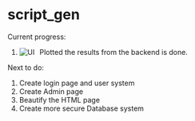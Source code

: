 # script_gen

Current progress:
1. Plotted the results from the backend is done. 
<img src="https://github.com/u0-blip/script_gen/raw/master/images/plotting%20mile%20stone.PNG"
     alt="UI"
     style="float: left; margin-right: 10px;" />

Next to do:
1. Create login page and user system
2. Create Admin page
3. Beautify the HTML page
4. Create more secure Database system

